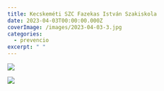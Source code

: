 ```yaml
---
title: Kecskeméti SZC Fazekas István Szakiskola
date: 2023-04-03T00:00:00.000Z
coverImage: /images/2023-04-03-3.jpg
categories:
  - prevencio
excerpt: " "
---
```

![](/images/2023-04-03-4.jpg)

![](/images/2023-04-03-5.jpg)
